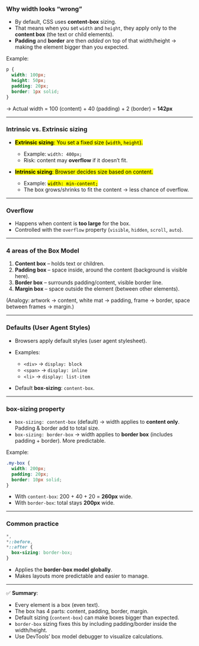 
### Why width looks “wrong”

* By default, CSS uses **content-box** sizing.
* That means when you set `width` and `height`, they apply only to the **content box** (the text or child elements).
* **Padding** and **border** are then *added* on top of that width/height → making the element bigger than you expected.

Example:

```css
p {
  width: 100px;
  height: 50px;
  padding: 20px;
  border: 1px solid;
}
```

→ Actual width = 100 (content) + 40 (padding) + 2 (border) = **142px**

---

### Intrinsic vs. Extrinsic sizing
* <mark>**Extrinsic sizing**: You set a fixed size (`width`, `height`).</mark>

  * Example: `width: 400px;`
  * Risk: content may **overflow** if it doesn’t fit.
* <mark>**Intrinsic sizing**: Browser decides size based on content.</mark>

  * Example: <mark>`width: min-content;`</mark>
  * The box grows/shrinks to fit the content → less chance of overflow.

---

### Overflow

* Happens when content is **too large** for the box.
* Controlled with the `overflow` property (`visible`, `hidden`, `scroll`, `auto`).

---

### 4 areas of the Box Model

1. **Content box** – holds text or children.
2. **Padding box** – space inside, around the content (background is visible here).
3. **Border box** – surrounds padding/content, visible border line.
4. **Margin box** – space outside the element (between other elements).

(Analogy: artwork → content, white mat → padding, frame → border, space between frames → margin.)

---

### Defaults (User Agent Styles)

* Browsers apply default styles (user agent stylesheet).
* Examples:

  * `<div>` → `display: block`
  * `<span>` → `display: inline`
  * `<li>` → `display: list-item`
* Default **box-sizing**: `content-box`.

---

### box-sizing property

* `box-sizing: content-box` (default) → width applies to **content only**. Padding & border add to total size.
* `box-sizing: border-box` → width applies to **border box** (includes padding + border). More predictable.

Example:

```css
.my-box {
  width: 200px;
  padding: 20px;
  border: 10px solid;
}
```

* With `content-box`: 200 + 40 + 20 = **260px** wide.
* With `border-box`: total stays **200px** wide.

---

### Common practice

```css
*,
*::before,
*::after {
  box-sizing: border-box;
}
```

* Applies the **border-box model globally**.
* Makes layouts more predictable and easier to manage.

---

✅ **Summary**:

* Every element is a box (even text).
* The box has 4 parts: content, padding, border, margin.
* Default sizing (`content-box`) can make boxes bigger than expected.
* `border-box` sizing fixes this by including padding/border inside the width/height.
* Use DevTools’ box model debugger to visualize calculations.
